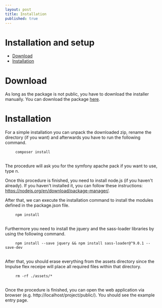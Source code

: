 ```yaml
---
layout: post
title: Installation
published: true
---
```

<h1 class="doc-title">Installation and setup</h1>

- [Download](#download)
- [Installation](#Installation)

<a name="download"></a>
# Download

As long as the package is not public, you have to download the installer manually. You can download the package <a href="downloads/installer.zip" target="_blank">here</a>.

<a name="installation"></a>
# Installation

For a simple installation you can unpack the downloaded zip, rename the directory (if you want) and afterwards you have to run the following command.

<div>
  <div class="code-header">
    <div class="container-fluid">
        <div class="row">
          <div class="button red"></div>
          	<div class="button yellow"></div>
          	<div class="button green"></div>
        </div>
    </div>
  </div>
  <pre class="code-white imp-code line-numbers language-shell">
	<code class="language-bash">composer install</code>
  </pre>
</div>

The procedure will ask you for the symfony apache pack if you want to use, type n. 

Once this procedure is finished, you need to install node.js (if you haven't already). If you haven't installed it, you can follow these instructions: https://nodejs.org/en/download/package-manager/. 

After that, we can execute the installation command to install the modules defined in the package.json file. 

<div>
  <div class="code-header">
    <div class="container-fluid">
        <div class="row">
          <div class="button red"></div>
          	<div class="button yellow"></div>
          	<div class="button green"></div>
        </div>
    </div>
  </div>
  <pre class="code-white imp-code line-numbers language-shell">
	<code class="language-bash">npm install</code>
  </pre>
</div>

Furthermore you need to install the jquery and the sass-loader libraries by using the following command.

<div>
  <div class="code-header">
    <div class="container-fluid">
        <div class="row">
          <div class="button red"></div>
          	<div class="button yellow"></div>
          	<div class="button green"></div>
        </div>
    </div>
  </div>
  <pre class="code-white imp-code line-numbers language-shell">
	<code class="language-bash">npm install --save jquery && npm install sass-loader@^9.0.1 --save-dev</code>
  </pre>
</div>

After that, you should erase everything from the assets directory since the Impulse flex receipe will place all required files within that directory.

<div>
  <div class="code-header">
    <div class="container-fluid">
        <div class="row">
          <div class="button red"></div>
          	<div class="button yellow"></div>
          	<div class="button green"></div>
        </div>
    </div>
  </div>
  <pre class="code-white imp-code line-numbers language-shell">
	<code class="language-bash">rm -rf ./assets/*</code>
  </pre>
</div>

Once the procedure is finished, you can open the web application via browser (e.g. http://localhost/project/public/). You should see the example entry page.

